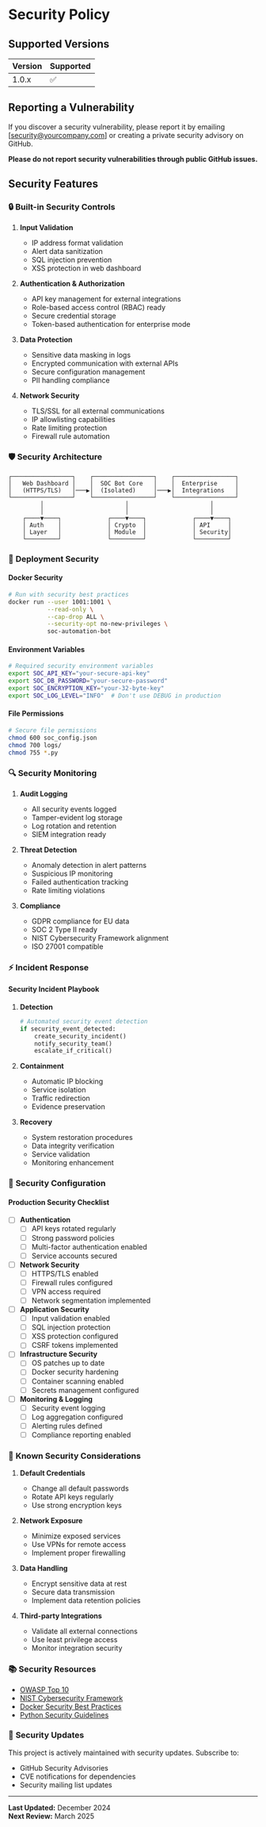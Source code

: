 # Security Policy

## Supported Versions

| Version | Supported          |
| ------- | ------------------ |
| 1.0.x   | :white_check_mark: |

## Reporting a Vulnerability

If you discover a security vulnerability, please report it by emailing [security@yourcompany.com] or creating a private security advisory on GitHub.

**Please do not report security vulnerabilities through public GitHub issues.**

## Security Features

### 🔒 **Built-in Security Controls**

1. **Input Validation**
   - IP address format validation
   - Alert data sanitization
   - SQL injection prevention
   - XSS protection in web dashboard

2. **Authentication & Authorization**
   - API key management for external integrations
   - Role-based access control (RBAC) ready
   - Secure credential storage
   - Token-based authentication for enterprise mode

3. **Data Protection**
   - Sensitive data masking in logs
   - Encrypted communication with external APIs
   - Secure configuration management
   - PII handling compliance

4. **Network Security**
   - TLS/SSL for all external communications
   - IP allowlisting capabilities
   - Rate limiting protection
   - Firewall rule automation

### 🛡️ **Security Architecture**

```
┌─────────────────┐    ┌─────────────────┐    ┌─────────────────┐
│   Web Dashboard │    │  SOC Bot Core   │    │  Enterprise     │
│   (HTTPS/TLS)   │───▶│  (Isolated)     │───▶│  Integrations   │
└─────────────────┘    └─────────────────┘    └─────────────────┘
         │                       │                       │
         │                       │                       │
    ┌────▼────┐             ┌────▼────┐             ┌────▼────┐
    │ Auth    │             │ Crypto  │             │ API     │
    │ Layer   │             │ Module  │             │ Security│
    └─────────┘             └─────────┘             └─────────┘
```

### 🔐 **Deployment Security**

#### **Docker Security**
```bash
# Run with security best practices
docker run --user 1001:1001 \
           --read-only \
           --cap-drop ALL \
           --security-opt no-new-privileges \
           soc-automation-bot
```

#### **Environment Variables**
```bash
# Required security environment variables
export SOC_API_KEY="your-secure-api-key"
export SOC_DB_PASSWORD="your-secure-password"
export SOC_ENCRYPTION_KEY="your-32-byte-key"
export SOC_LOG_LEVEL="INFO"  # Don't use DEBUG in production
```

#### **File Permissions**
```bash
# Secure file permissions
chmod 600 soc_config.json
chmod 700 logs/
chmod 755 *.py
```

### 🔍 **Security Monitoring**

1. **Audit Logging**
   - All security events logged
   - Tamper-evident log storage
   - Log rotation and retention
   - SIEM integration ready

2. **Threat Detection**
   - Anomaly detection in alert patterns
   - Suspicious IP monitoring
   - Failed authentication tracking
   - Rate limiting violations

3. **Compliance**
   - GDPR compliance for EU data
   - SOC 2 Type II ready
   - NIST Cybersecurity Framework alignment
   - ISO 27001 compatible

### ⚡ **Incident Response**

#### **Security Incident Playbook**

1. **Detection**
   ```python
   # Automated security event detection
   if security_event_detected:
       create_security_incident()
       notify_security_team()
       escalate_if_critical()
   ```

2. **Containment**
   - Automatic IP blocking
   - Service isolation
   - Traffic redirection
   - Evidence preservation

3. **Recovery**
   - System restoration procedures
   - Data integrity verification
   - Service validation
   - Monitoring enhancement

### 🔧 **Security Configuration**

#### **Production Security Checklist**

- [ ] **Authentication**
  - [ ] API keys rotated regularly
  - [ ] Strong password policies
  - [ ] Multi-factor authentication enabled
  - [ ] Service accounts secured

- [ ] **Network Security**
  - [ ] HTTPS/TLS enabled
  - [ ] Firewall rules configured
  - [ ] VPN access required
  - [ ] Network segmentation implemented

- [ ] **Application Security**
  - [ ] Input validation enabled
  - [ ] SQL injection protection
  - [ ] XSS protection configured
  - [ ] CSRF tokens implemented

- [ ] **Infrastructure Security**
  - [ ] OS patches up to date
  - [ ] Docker security hardening
  - [ ] Container scanning enabled
  - [ ] Secrets management configured

- [ ] **Monitoring & Logging**
  - [ ] Security event logging
  - [ ] Log aggregation configured
  - [ ] Alerting rules defined
  - [ ] Compliance reporting enabled

### 🚨 **Known Security Considerations**

1. **Default Credentials**
   - Change all default passwords
   - Rotate API keys regularly
   - Use strong encryption keys

2. **Network Exposure**
   - Minimize exposed services
   - Use VPNs for remote access
   - Implement proper firewalling

3. **Data Handling**
   - Encrypt sensitive data at rest
   - Secure data transmission
   - Implement data retention policies

4. **Third-party Integrations**
   - Validate all external connections
   - Use least privilege access
   - Monitor integration security

### 📚 **Security Resources**

- [OWASP Top 10](https://owasp.org/www-project-top-ten/)
- [NIST Cybersecurity Framework](https://www.nist.gov/cyberframework)
- [Docker Security Best Practices](https://docs.docker.com/engine/security/)
- [Python Security Guidelines](https://python-security.readthedocs.io/)

### 🔄 **Security Updates**

This project is actively maintained with security updates. Subscribe to:
- GitHub Security Advisories
- CVE notifications for dependencies
- Security mailing list updates

---

**Last Updated:** December 2024  
**Next Review:** March 2025 